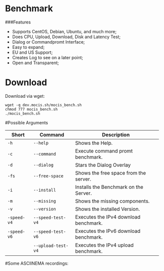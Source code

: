 # Benchmark
###Features

- Supports CentOS, Debian, Ubuntu, and much more;
- Does CPU, Upload, Download, Disk and Latency Test;
- Dialog or Commandpromt Interface;
- Easy to expand;
- EU and US  Support;
- Creates Log to see on a later point;
- Open and Transparent;

# Download
Download via wget:

    wget -q dev.mocis.sh/mocis_bench.sh
    chmod 777 mocis_bench.sh
    ./mocis_bench.sh

#Possible Arguments

| Short          | Command                            |Description |
| -------------| ------------------------------ |-----------------------|
| `-h`      |`--help`| Shows the Help.       |
| `-c`              |`--command`                           | Execute command promt benchmark.       |
| `-d`   | `--dialog `     | Stars the Dialog Overlay
| `-fs`      |`--free-space`| Shows the free space from the server.       |
| `-i`      |`--install`| Installs the Benchmark on the Server.       |
| `-m`      |`--missing`| Shows the missing components.       |
| `-v`      |`--version`| Shows the installed Version.       |
| `-speed-v4`      |`--speed-test-v4`| Executes the IPv4 download benchmark.       |
| `-speed-v6`      |`--speed-test-v6`| Executes the IPv6 download benchmark.       |
|       |`--upload-test-v4`| Executes the IPv4 upload benchmark.       |

#Some ASCIINEMA recordings:
<script src="https://asciinema.org/a/173849.js" id="asciicast-173849" async></script>
